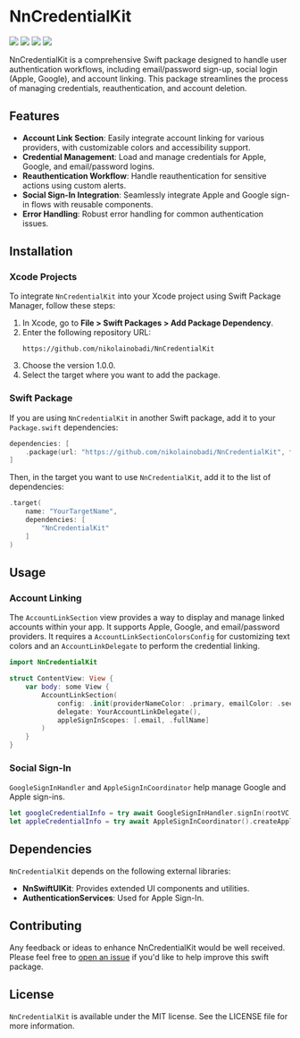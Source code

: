 
# NnCredentialKit
![](https://badgen.net/badge/Swift/5.9/orange)
![](https://badgen.net/badge/platform/iOS?list=|&color=grey)
![](https://badgen.net/badge/distro/SPM%20only?color=red)
![](https://badgen.net/badge/license/MIT/blue)

NnCredentialKit is a comprehensive Swift package designed to handle user authentication workflows, including email/password sign-up, social login (Apple, Google), and account linking. This package streamlines the process of managing credentials, reauthentication, and account deletion.

## Features
- **Account Link Section**: Easily integrate account linking for various providers, with customizable colors and accessibility support.
- **Credential Management**: Load and manage credentials for Apple, Google, and email/password logins.
- **Reauthentication Workflow**: Handle reauthentication for sensitive actions using custom alerts.
- **Social Sign-In Integration**: Seamlessly integrate Apple and Google sign-in flows with reusable components.
- **Error Handling**: Robust error handling for common authentication issues.

## Installation

### Xcode Projects
To integrate `NnCredentialKit` into your Xcode project using Swift Package Manager, follow these steps:

1. In Xcode, go to **File > Swift Packages > Add Package Dependency**.
2. Enter the following repository URL:
   ```
   https://github.com/nikolainobadi/NnCredentialKit
   ```
3. Choose the version 1.0.0.
4. Select the target where you want to add the package.

### Swift Package
If you are using `NnCredentialKit` in another Swift package, add it to your `Package.swift` dependencies:

```swift
dependencies: [
    .package(url: "https://github.com/nikolainobadi/NnCredentialKit", from: "2.0.0")
]
```

Then, in the target you want to use `NnCredentialKit`, add it to the list of dependencies:

```swift
.target(
    name: "YourTargetName",
    dependencies: [
        "NnCredentialKit"
    ]
)
```

## Usage

### Account Linking
The `AccountLinkSection` view provides a way to display and manage linked accounts within your app. It supports Apple, Google, and email/password providers. It requires a `AccountLinkSectionColorsConfig` for customizing text colors and an `AccountLinkDelegate` to perform the credential linking.

```swift
import NnCredentialKit

struct ContentView: View {
    var body: some View {
        AccountLinkSection(
            config: .init(providerNameColor: .primary, emailColor: .secondary, linkButtonColor: .blue),
            delegate: YourAccountLinkDelegate(),
            appleSignInScopes: [.email, .fullName]
        )
    }
}
```

### Social Sign-In
`GoogleSignInHandler` and `AppleSignInCoordinator` help manage Google and Apple sign-ins.

```swift
let googleCredentialInfo = try await GoogleSignInHandler.signIn(rootVC: viewController)
let appleCredentialInfo = try await AppleSignInCoordinator().createAppleTokenInfo()
```

## Dependencies
`NnCredentialKit` depends on the following external libraries:

- **NnSwiftUIKit**: Provides extended UI components and utilities.
- **AuthenticationServices**: Used for Apple Sign-In.

## Contributing
Any feedback or ideas to enhance NnCredentialKit would be well received. Please feel free to [open an issue](https://github.com/nikolainobadi/NnCredentialKit/issues/new) if you'd like to help improve this swift package.

## License
`NnCredentialKit` is available under the MIT license. See the LICENSE file for more information.
